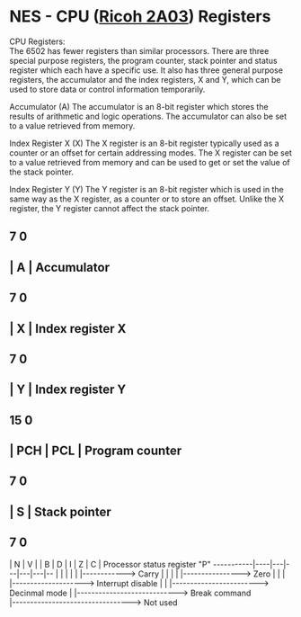 # NES - CPU ([Ricoh 2A03](https://en.wikipedia.org/wiki/Ricoh_2A03)) Registers

CPU Registers: <br>
The 6502 has fewer registers than similar processors. There are three special purpose
registers, the program counter, stack pointer and status register which each have a specific
use. It also has three general purpose registers, the accumulator and the index registers, X
and Y, which can be used to store data or control information temporarily.

Accumulator (A)
The accumulator is an 8-bit register which stores the results of arithmetic and logic
operations. The accumulator can also be set to a value retrieved from memory.

Index Register X (X)
The X register is an 8-bit register typically used as a counter or an offset for certain
addressing modes. The X register can be set to a value retrieved from memory and can be
used to get or set the value of the stack pointer.

Index Register Y (Y)
The Y register is an 8-bit register which is used in the same way as the X register, as a
counter or to store an offset. Unlike the X register, the Y register cannot affect the stack
pointer. 

7                                 0
-----------------------------------
|               A                 |    Accumulator 
-----------------------------------

7                                 0
-----------------------------------
|              X                  |  Index register X
-----------------------------------

7                                 0
-----------------------------------
|               Y                 | Index register Y
-----------------------------------

15                                                                   0 
----------------------------------------------------------------------
|               PCH                |               PCL               | Program counter
----------------------------------------------------------------------

7                                 0
-----------------------------------
|               S                 | Stack pointer
-----------------------------------


7                                 0
-----------------------------------
| N | V |     | B | D | I | Z | C | Processor status register "P"
-----------|----|---|---|---|---|--
           |    |   |   |   |   |------------> Carry 
           |    |   |   |   |----------------> Zero
           |    |   |   |--------------------> Interrupt disable
           |    |   |------------------------> Decinmal mode
           |    |----------------------------> Break command  
           |---------------------------------> Not used
           





